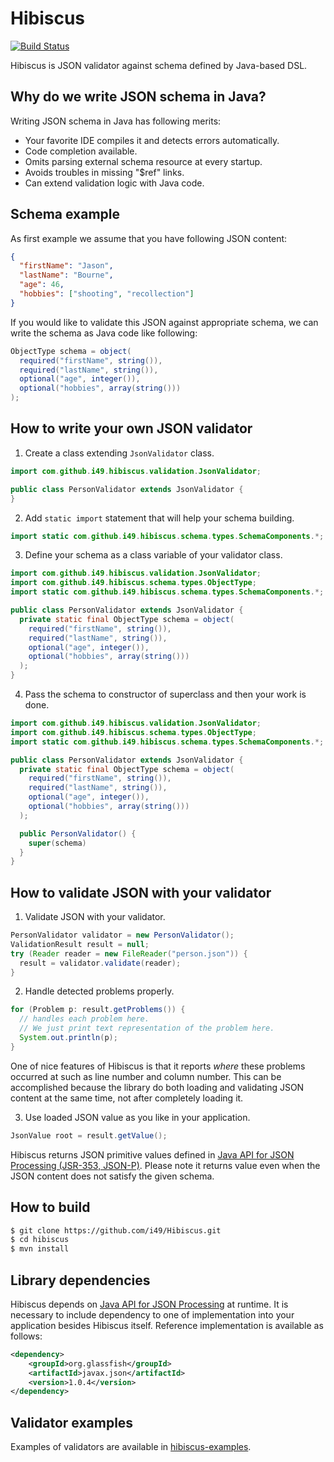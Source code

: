 # Hibiscus

[![Build Status](https://travis-ci.org/i49/Hibiscus.svg?branch=master)](https://travis-ci.org/i49/Hibiscus)

Hibiscus is JSON validator against schema defined by Java-based DSL. 

## Why do we write JSON schema in Java?
Writing JSON schema in Java has following merits:

* Your favorite IDE compiles it and detects errors automatically.
* Code completion available.
* Omits parsing external schema resource at every startup.
* Avoids troubles in missing "$ref" links.
* Can extend validation logic with Java code.

## Schema example

As first example we assume that you have following JSON content:

```json
{
  "firstName": "Jason",
  "lastName": "Bourne",
  "age": 46,
  "hobbies": ["shooting", "recollection"]
}
```

If you would like to validate this JSON against appropriate schema, we can write the schema as Java code like following:

```java
ObjectType schema = object(
  required("firstName", string()),
  required("lastName", string()),
  optional("age", integer()),
  optional("hobbies", array(string()))
);
```

## How to write your own JSON validator

1. Create a class extending `JsonValidator` class.

  ```java
  import com.github.i49.hibiscus.validation.JsonValidator;

  public class PersonValidator extends JsonValidator {
  }
  ```

2. Add `static import` statement that will help your schema building.

  ```java
  import static com.github.i49.hibiscus.schema.types.SchemaComponents.*;
  ```

3. Define your schema as a class variable of your validator class.

  ```java
  import com.github.i49.hibiscus.validation.JsonValidator;
  import com.github.i49.hibiscus.schema.types.ObjectType;
  import static com.github.i49.hibiscus.schema.types.SchemaComponents.*;

  public class PersonValidator extends JsonValidator {
    private static final ObjectType schema = object(
      required("firstName", string()),
      required("lastName", string()),
      optional("age", integer()),
      optional("hobbies", array(string()))
    );
  }
  ```  
4. Pass the schema to constructor of superclass and then your work is done.

  ```java
  import com.github.i49.hibiscus.validation.JsonValidator;
  import com.github.i49.hibiscus.schema.types.ObjectType;
  import static com.github.i49.hibiscus.schema.types.SchemaComponents.*;

  public class PersonValidator extends JsonValidator {
    private static final ObjectType schema = object(
      required("firstName", string()),
      required("lastName", string()),
      optional("age", integer()),
      optional("hobbies", array(string()))
    );

    public PersonValidator() {
      super(schema)
    }
  }
  ```

## How to validate JSON with your validator

1. Validate JSON with your validator.

  ```java
  PersonValidator validator = new PersonValidator();
  ValidationResult result = null;
  try (Reader reader = new FileReader("person.json")) {
    result = validator.validate(reader);
  }
  ```

2. Handle detected problems properly.

  ```java
  for (Problem p: result.getProblems()) {
    // handles each problem here.
    // We just print text representation of the problem here.
    System.out.println(p);
  }
  ```

 One of nice features of Hibiscus is that it reports *where* these problems occurred at
 such as line number and column number. This can be accomplished because the library do
 both loading and validating JSON content at the same time, not after completely loading it.

3. Use loaded JSON value as you like in your application.

  ```java
  JsonValue root = result.getValue();
  ```
   
   Hibiscus returns JSON primitive values defined in [Java API for JSON Processing (JSR-353, JSON-P)](http://json-processing-spec.java.net/).
   Please note it returns value even when the JSON content does not satisfy the given schema.

## How to build

```bash
$ git clone https://github.com/i49/Hibiscus.git
$ cd hibiscus
$ mvn install
```

## Library dependencies

Hibiscus depends on [Java API for JSON Processing](http://json-processing-spec.java.net/) at runtime. It is necessary to include dependency to one of implementation into your application besides Hibiscus itself. Reference implementation is available as follows:

```xml
<dependency>
    <groupId>org.glassfish</groupId>
    <artifactId>javax.json</artifactId>
    <version>1.0.4</version>
</dependency>
```

## Validator examples

Examples of validators are available in [hibiscus-examples](https://github.com/i49/Hibiscus/tree/master/hibiscus-examples).

